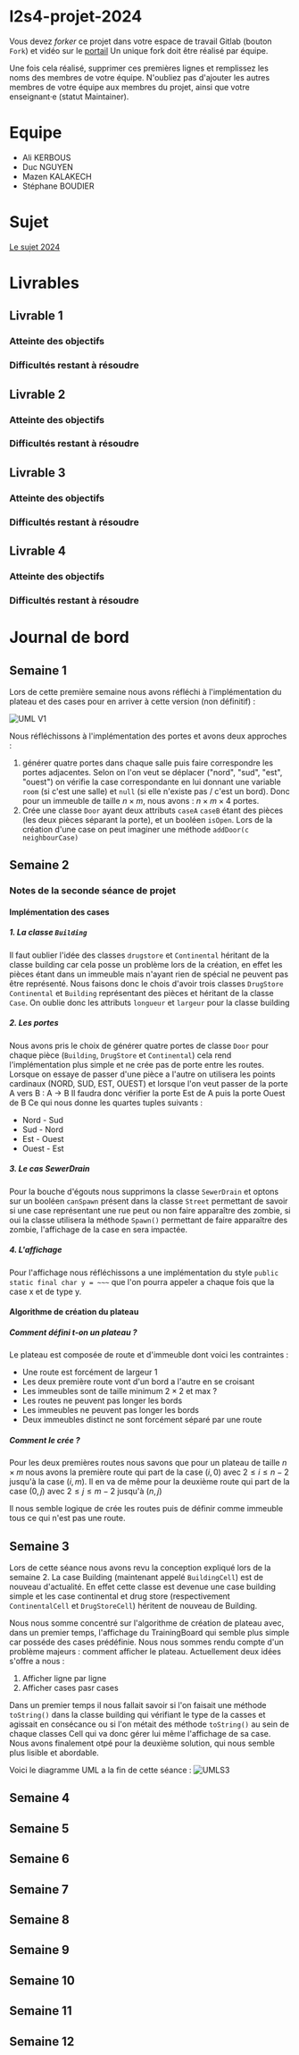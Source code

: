 # l2s4-projet-2024

Vous devez *forker* ce projet dans votre espace de travail Gitlab (bouton `Fork`) et vidéo sur le [portail](https://www.fil.univ-lille.fr/portail/index.php?dipl=L&sem=S4&ue=Projet&label=Documents)
Un unique fork doit être réalisé par équipe.

Une fois cela réalisé, supprimer ces premières lignes et remplissez les noms des membres de votre équipe.
N'oubliez pas d'ajouter les autres membres de votre équipe aux membres du projet, ainsi que votre enseignant·e (statut Maintainer).

# Equipe

- Ali KERBOUS
- Duc NGUYEN
- Mazen KALAKECH
- Stéphane  BOUDIER

# Sujet

[Le sujet 2024](https://www.fil.univ-lille.fr/~varre/portail/l2s4-projet/sujet2024.pdf)

# Livrables

## Livrable 1

### Atteinte des objectifs

### Difficultés restant à résoudre

## Livrable 2

### Atteinte des objectifs

### Difficultés restant à résoudre

## Livrable 3

### Atteinte des objectifs

### Difficultés restant à résoudre

## Livrable 4

### Atteinte des objectifs

### Difficultés restant à résoudre

# Journal de bord

## Semaine 1

Lors de cette première semaine nous avons réfléchi à l'implémentation du plateau et des cases pour en arriver à cette version (non définitif) : 


![UML V1](Images/CaseUML.png "UML case plateau V1")

Nous réfléchissons à l'implémentation des portes et avons deux approches :
1. générer quatre portes dans chaque salle puis faire correspondre les portes adjacentes. Selon on l'on veut se déplacer ("nord", "sud", "est", "ouest") on vérifie la case correspondante en lui donnant une variable `room` (si c'est une salle) et `null` (si elle n'existe pas / c'est un bord). Donc pour un immeuble de taille $n\times m$, nous avons : $n\times m \times 4$ portes.
2. Crée une classe `Door` ayant deux attributs `caseA` `caseB` étant des pièces (les deux pièces séparant la porte), et un booléen `isOpen`. Lors de la création d'une case on peut imaginer une méthode `addDoor(c neighbourCase)`

## Semaine 2

### Notes de la seconde séance de projet

#### Implémentation des cases 

##### 1. La classe `Building`
Il faut oublier l'idée des classes `drugstore` et `Continental` héritant de la classe building car cela posse un problème lors de la création, en effet les pièces étant dans un immeuble mais n'ayant rien de spécial ne peuvent pas être représenté. Nous faisons donc le chois d'avoir trois classes `DrugStore` `Continental` et `Building` représentant des pièces et héritant de la classe  `Case`.
On oublie donc les attributs `longueur` et `largeur` pour la classe building 
##### 2. Les portes
Nous avons pris le choix de générer quatre portes de classe `Door` pour chaque pièce (`Building`, `DrugStore` et `Continental`) cela rend l'implémentation plus simple et ne crée pas de porte entre les routes. Lorsque on essaye de passer d'une pièce a l'autre on utilisera les points cardinaux (NORD, SUD, EST, OUEST) et lorsque l'on veut passer de la porte A vers B : A -> B Il faudra donc vérifier la porte Est de A puis la porte Ouest de B Ce qui nous donne les quartes tuples suivants :
- Nord - Sud
- Sud - Nord
- Est - Ouest
- Ouest - Est
##### 3. Le cas SewerDrain
Pour la bouche d'égouts nous supprimons la classe `SewerDrain` et optons sur un booléen `canSpawn` présent dans la classe `Street` permettant de savoir si une case représentant une rue peut ou non faire apparaître des zombie, si oui la classe utilisera la méthode `Spawn()` permettant de faire apparaître des zombie, l'affichage de la case en sera impactée.
##### 4. L'affichage
Pour l'affichage nous réfléchissons a une implémentation du style `public static final char y = ~~~` que l'on pourra appeler a chaque fois que la case x et de type y.
#### Algorithme de création du plateau 

##### Comment défini t-on un plateau ?
Le plateau est composée de route et d'immeuble dont voici les contraintes :
- Une route est forcément de largeur 1
- Les deux première route vont d'un bord a l'autre en se croisant
- Les immeubles sont de taille minimum $2\times 2$ et max ?
- Les routes ne peuvent pas longer les bords
- Les immeubles ne peuvent pas longer les bords
- Deux immeubles distinct ne sont forcément séparé par une route
##### Comment le crée ?
Pour les deux premières routes nous savons que pour un plateau de taille $n\times m$ nous avons la première route qui part de la case $(i, 0)\text{ avec } 2\leq i\leq n-2$ jusqu'à la case $(i, m)$. Il en va de même pour la deuxième route qui part de la case $(0, j) \text{ avec } 2 \leq j \leq m-2$ jusqu'à $(n,j)$ 

Il nous semble logique de crée les routes puis de définir comme immeuble tous ce qui n'est pas une route.


## Semaine 3

Lors de cette séance nous avons revu la conception expliqué lors de la semaine 2. La case Building (maintenant appelé `BuildingCell`) est de nouveau d'actualité. En effet cette classe est devenue une case building simple et les case continental et drug store (respectivement `ContinentalCell` et `DrugStoreCell`) héritent de nouveau de Building. 

Nous nous somme concentré sur l'algorithme de création de plateau avec, dans un premier temps, l'affichage du TrainingBoard qui semble plus simple car posséde des cases prédéfinie. Nous nous sommes rendu compte d'un problème majeurs : comment afficher le plateau. Actuellement deux idées s'offre a nous :
1. Afficher ligne par ligne 
2. Afficher cases pasr cases

Dans un premier temps il nous fallait savoir si l'on faisait une méthode `toString()` dans la classe building qui vérifiant le type de la casses et agissait en consécance ou si l'on métait des méthode `toString()` au sein de chaque classes Cell qui va donc gérer lui même l'affichage de sa case. Nous avons finalement otpé pour la deuxième solution, qui nous semble plus lisible et abordable.

Voici le diagramme UML a la fin de cette séance :
![UMLS3](Images/UMLS3.png "UML a la fin de la troisième séance")

## Semaine 4

## Semaine 5

## Semaine 6

## Semaine 7

## Semaine 8

## Semaine 9

## Semaine 10

## Semaine 11

## Semaine 12
